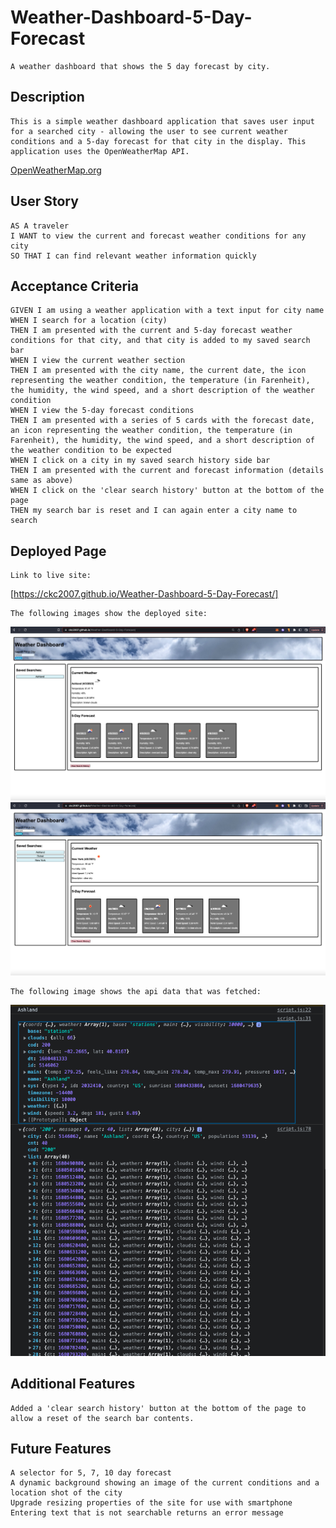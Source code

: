 # Weather-Dashboard-5-Day-Forecast

```
A weather dashboard that shows the 5 day forecast by city.
```

## Description

```
This is a simple weather dashboard application that saves user input for a searched city - allowing the user to see current weather conditions and a 5-day forecast for that city in the display. This application uses the OpenWeatherMap API.
```

[OpenWeatherMap.org](https://openweathermap.org/forecast5#5days)

## User Story

```
AS A traveler
I WANT to view the current and forecast weather conditions for any city
SO THAT I can find relevant weather information quickly
```

## Acceptance Criteria

```
GIVEN I am using a weather application with a text input for city name
WHEN I search for a location (city)
THEN I am presented with the current and 5-day forecast weather conditions for that city, and that city is added to my saved search bar
WHEN I view the current weather section
THEN I am presented with the city name, the current date, the icon representing the weather condition, the temperature (in Farenheit), the humidity, the wind speed, and a short description of the weather condition
WHEN I view the 5-day forecast conditions
THEN I am presented with a series of 5 cards with the forecast date, an icon representing the weather condition, the temperature (in Farenheit), the humidity, the wind speed, and a short description of the weather condition to be expected
WHEN I click on a city in my saved search history side bar
THEN I am presented with the current and forecast information (details same as above)
WHEN I click on the 'clear search history' button at the bottom of the page
THEN my search bar is reset and I can again enter a city name to search
```

## Deployed Page

```
Link to live site:
```

[https://ckc2007.github.io/Weather-Dashboard-5-Day-Forecast/]

```
The following images show the deployed site:
```

![demo page](./assets/images/Screen%20Shot%202023-04-03%20at%201.39.00%20PM.png)
![demo page](./assets/images/Screen%20Shot%202023-04-03%20at%201.39.17%20PM.png)

```
The following image shows the api data that was fetched:
```

![demo page](./assets/images/the%20api%20data.png)

## Additional Features

```
Added a 'clear search history' button at the bottom of the page to allow a reset of the search bar contents.
```

## Future Features

```
A selector for 5, 7, 10 day forecast
A dynamic background showing an image of the current conditions and a location shot of the city
Upgrade resizing properties of the site for use with smartphone
Entering text that is not searchable returns an error message

```
